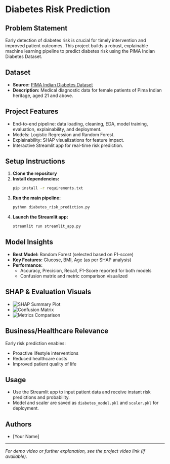 # Diabetes Risk Prediction

## Problem Statement
Early detection of diabetes risk is crucial for timely intervention and improved patient outcomes. This project builds a robust, explainable machine learning pipeline to predict diabetes risk using the PIMA Indian Diabetes Dataset.

## Dataset
- **Source:** [PIMA Indian Diabetes Dataset](https://raw.githubusercontent.com/plotly/datasets/master/diabetes.csv)
- **Description:** Medical diagnostic data for female patients of Pima Indian heritage, aged 21 and above.

## Project Features
- End-to-end pipeline: data loading, cleaning, EDA, model training, evaluation, explainability, and deployment.
- Models: Logistic Regression and Random Forest.
- Explainability: SHAP visualizations for feature impact.
- Interactive Streamlit app for real-time risk prediction.

## Setup Instructions
1. **Clone the repository**
2. **Install dependencies:**
   ```bash
   pip install -r requirements.txt
   ```
3. **Run the main pipeline:**
   ```bash
   python diabetes_risk_prediction.py
   ```
4. **Launch the Streamlit app:**
   ```bash
   streamlit run streamlit_app.py
   ```

## Model Insights
- **Best Model:** Random Forest (selected based on F1-score)
- **Key Features:** Glucose, BMI, Age (as per SHAP analysis)
- **Performance:**
  - Accuracy, Precision, Recall, F1-Score reported for both models
  - Confusion matrix and metric comparison visualized

## SHAP & Evaluation Visuals
- ![SHAP Summary Plot](screenshots/shap_summary.png)
- ![Confusion Matrix](screenshots/confusion_matrix.png)
- ![Metrics Comparison](screenshots/metrics_comparison.png)

## Business/Healthcare Relevance
Early risk prediction enables:
- Proactive lifestyle interventions
- Reduced healthcare costs
- Improved patient quality of life

## Usage
- Use the Streamlit app to input patient data and receive instant risk predictions and probability.
- Model and scaler are saved as `diabetes_model.pkl` and `scaler.pkl` for deployment.

## Authors
- [Your Name]

---
*For demo video or further explanation, see the project video link (if available).* 